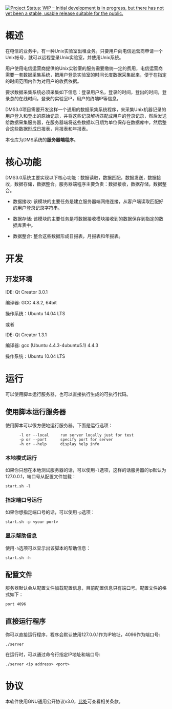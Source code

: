 [![Project Status: WIP – Initial development is in progress, but there has not yet been a stable, usable release suitable for the public.](http://www.repostatus.org/badges/latest/wip.svg)](http://www.repostatus.org/#wip)

# 概述

在电信的业务中，有一种Unix实验室出租业务。只要用户向电信运营商申请一个Unix帐号，就可以远程登录Unix实验室，并使用Unix系统。

用户使用电信运营商提供的Unix实验室的服务需要缴纳一定的费用，电信运营商需要一套数据采集系统，把用户登录实验室的时间长度数据采集起来，便于在指定的时间范围内作为对用户的收费依据。

要求数据采集系统必须采集如下信息：登录用户名，登录的时间，登出的时间，登录总的在线时间，登录的实验室IP，用户的终端IP等信息。

DMS3.0项目需要开发这样一个通用的数据采集系统程序，来采集Unix机器记录的用户登入和登出的原始记录，并将这些记录解析匹配成用户的登录记录，然后发送给数据采集服务器，在服务器端将这些数据以日期为单位保存在数据库中，然后整合这些数据形成日报表，月报表和年报表。

本仓库为DMS系统的**服务器端程序**。

# 核心功能

DMS3.0系统主要实现以下核心功能：数据读取，数据匹配，数据发送，数据接收，数据存储，数据整合。服务器端程序主要负责：数据接收，数据存储，数据整合。

- 数据接收: 该模块的主要任务是建立服务器端网络连接，从客户端读取匹配好的用户登录记录字符串。

- 数据存储: 该模块的主要任务是将数据接收模块接收到的数据保存到指定的数据库表中。

- 数据整合: 整合这些数据形成日报表，月报表和年报表。

# 开发

## 开发环境

IDE: Qt Creator 3.0.1

编译器: GCC 4.8.2, 64bit

操作系统：Ubuntu 14.04 LTS

或者

IDE: Qt Creator 1.3.1

编译器: gcc (Ubuntu 4.4.3-4ubuntu5.1) 4.4.3

操作系统：Ubuntu 10.04 LTS

# 运行

可以使用脚本运行服务器，也可以直接执行生成的可执行代码。

## 使用脚本运行服务器

使用脚本可以很方便地运行服务器。下面是运行选项：

```
      -l or --local     run server locally just for test
      -p or --port      specify port for server
      -h or --help      display help info
```

### 本地模式运行

如果你只想在本地测试服务器的话，可以使用`-l`选项，这样的话服务器的ip默认为127.0.0.1，端口号从配置文件加载：

```
start.sh -l
```

### 指定端口号运行

如果你想指定端口号的话，可以使用`-p`选项：

```
start.sh -p <your port>
```

### 显示帮助信息

使用`-h`选项可以显示出该脚本的帮助信息：

```
start.sh -h
```

## 配置文件

服务器默认会从配置文件加载配置信息，目前配置信息只有端口号。配置文件的格式如下：

```
port 4096
```

## 直接运行程序

你可以直接运行程序，程序会默认使用127.0.0.1作为IP地址，4096作为端口号:

```
./server
```

在运行时，可以通过命令行指定IP地址和端口号: 

```
./server <ip address> <port>
```

# 协议

本软件使用GNU通用公开协议v3.0，[此处](https://github.com/NWAFU/dms_server/blob/master/LICENSE)可查看相关条款。

